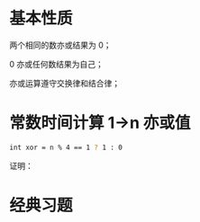 # 基本性质

两个相同的数亦或结果为 0；

0 亦或任何数结果为自己；

亦或运算遵守交换律和结合律；

# 常数时间计算 1->n 亦或值
```bash
int xor = n % 4 == 1 ? 1 : 0
```

证明：

# 经典习题
